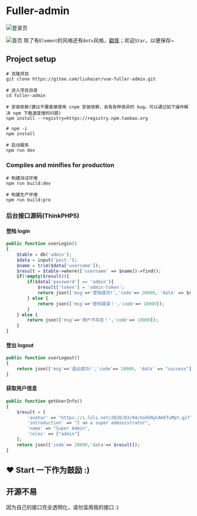 # Fuller-admin

![登录页](https://cdn.jsdelivr.net/gh/Haiwar/images/img/20210111135135.png)

![首页](https://i.loli.net/2020/09/16/tKblosQa7SrLJ4d.png)
除了有`Element`的风格还有`Antv`风格，[戳我](https://gitee.com/liuhaier/fuller-admin-antv)；欢迎`Star`，以便保存~

## Project setup
```
# 克隆项目
git clone https://gitee.com/liuhaier/vue-fuller-admin.git

# 进入项目目录
cd fuller-admin

# 安装依赖(建议不要直接使用 cnpm 安装依赖，会有各种诡异的 bug。可以通过如下操作解决 npm 下载速度慢的问题)
npm install --registry=https://registry.npm.taobao.org

# npm -i
npm install

# 启动服务
npm run dev
```

### Compiles and minifies for production
```
# 构建测试环境
npm run build:dev

# 构建生产环境
npm run build:pro
```

### 后台接口源码(ThinkPHP5)

#### 登陆 login

```php
public function userLogin()
{
    $table = db('admin');
    $data = input('post.');
    $name = trim($data['username']);
    $result = $table->where(['username' => $name])->find();
    if(!empty($result)){
        if($data['password'] == 'admin'){
            $result['token'] = 'admin-token';
            return json(['msg'=>'登陆成功!','code'=> 20000, 'data' => $result]);
        } else {
            return json(['msg'=>'密码错误！','code'=> 10000]);
        }
    } else {
        return json(['msg'=>'用户不存在！','code'=> 10000]);
    }
}
```

#### 登出 logout

```php
public function userLogout()
{
    return json(['msg'=>'退出成功!','code'=> 20000, 'data' => "success"]);
}
```

#### 获取用户信息

```php
public function getUserInfo()
{
    $result = [
        'avatar' => "https://i.loli.net/2020/03/04/Ux6kNyCAHXTuMpt.gif",
        'introduction' => "I am a super administrator",
        'name' => "Super Admin",
        'roles' => ["admin"]
    ];
    return json(['code'=> 20000,'data'=> $result]);
}
```
## ❤ Start 一下作为鼓励 :)

## 开源不易

因为自己的接口完全透明化，请勿滥用我的接口 :)
